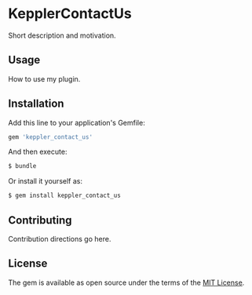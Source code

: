 # KepplerContactUs
Short description and motivation.

## Usage
How to use my plugin.

## Installation
Add this line to your application's Gemfile:

```ruby
gem 'keppler_contact_us'
```

And then execute:
```bash
$ bundle
```

Or install it yourself as:
```bash
$ gem install keppler_contact_us
```

## Contributing
Contribution directions go here.

## License
The gem is available as open source under the terms of the [MIT License](https://opensource.org/licenses/MIT).
